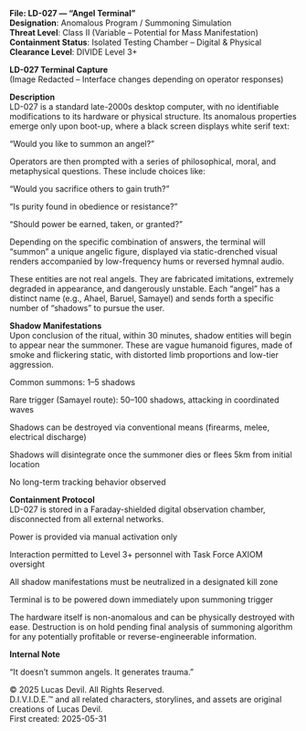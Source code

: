 **File: LD-027 — “Angel Terminal”**  
**Designation**: Anomalous Program / Summoning Simulation  
**Threat Level**: Class II (Variable – Potential for Mass Manifestation)  
**Containment Status**: Isolated Testing Chamber – Digital & Physical  
**Clearance Level**: DIVIDE Level 3+  







**LD-027 Terminal Capture**  
(Image Redacted – Interface changes depending on operator responses)  

**Description**  
LD-027 is a standard late-2000s desktop computer, with no identifiable modifications to its hardware or physical structure. Its anomalous properties emerge only upon boot-up, where a black screen displays white serif text:  

“Would you like to summon an angel?”  

Operators are then prompted with a series of philosophical, moral, and metaphysical questions. These include choices like:  

“Would you sacrifice others to gain truth?”  

“Is purity found in obedience or resistance?”  

“Should power be earned, taken, or granted?”  

Depending on the specific combination of answers, the terminal will “summon” a unique angelic figure, displayed via static-drenched visual renders accompanied by low-frequency hums or reversed hymnal audio.  

These entities are not real angels. They are fabricated imitations, extremely degraded in appearance, and dangerously unstable. Each “angel” has a distinct name (e.g., Ahael, Baruel, Samayel) and sends forth a specific number of “shadows” to pursue the user.  

**Shadow Manifestations**  
Upon conclusion of the ritual, within 30 minutes, shadow entities will begin to appear near the summoner. These are vague humanoid figures, made of smoke and flickering static, with distorted limb proportions and low-tier aggression.  

Common summons: 1–5 shadows  

Rare trigger (Samayel route): 50–100 shadows, attacking in coordinated waves  

Shadows can be destroyed via conventional means (firearms, melee, electrical discharge)  

Shadows will disintegrate once the summoner dies or flees 5km from initial location  
 
No long-term tracking behavior observed  

**Containment Protocol**  
LD-027 is stored in a Faraday-shielded digital observation chamber, disconnected from all external networks.  

Power is provided via manual activation only  

Interaction permitted to Level 3+ personnel with Task Force AXIOM oversight  

All shadow manifestations must be neutralized in a designated kill zone  

Terminal is to be powered down immediately upon summoning trigger  

The hardware itself is non-anomalous and can be physically destroyed with ease. Destruction is on hold pending final analysis of summoning algorithm for any potentially profitable or reverse-engineerable information.  

**Internal Note**  

“It doesn’t summon angels. It generates trauma.”  




© 2025 Lucas Devil. All Rights Reserved.  
D.I.V.I.D.E.™ and all related characters, storylines, and assets are original creations of Lucas Devil.  
First created: 2025-05-31  
